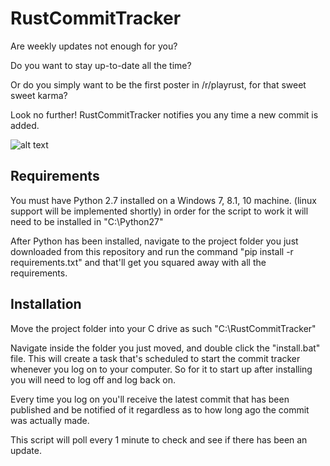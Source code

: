 # RustCommitTracker

Are weekly updates not enough for you?

Do you want to stay up-to-date all the time?

Or do you simply want to be the first poster in /r/playrust, for that sweet sweet karma?

Look no further! RustCommitTracker notifies you any time a new commit is added.

![alt text](http://imgur.com/c5mticZ.gif "why are you reading this")

## Requirements

You must have Python 2.7 installed on a Windows 7, 8.1, 10 machine. (linux support will be implemented shortly)
in order for the script to work it will need to be installed in "C:\Python27"

After Python has been installed, navigate to the project folder you just downloaded from this repository and
run the command "pip install -r requirements.txt" and that'll get you squared away with all the requirements.

## Installation

Move the project folder into your C drive as such "C:\RustCommitTracker"

Navigate inside the folder you just moved, and double click the "install.bat" file. This will create a task that's
scheduled to start the commit tracker whenever you log on to your computer. So for it to start up after installing you
will need to log off and log back on.

Every time you log on you'll receive the latest commit that has been published and be notified of it regardless as to
how long ago the commit was actually made.

This script will poll every 1 minute to check and see if there has been an update.